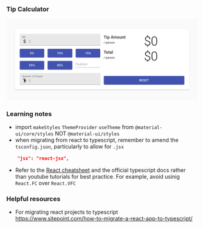 ### Tip Calculator

![screenshot](/src/screenshot.png)

### Learning notes

* import `makeStyles` `ThemeProvider` `useTheme` from `@material-ui/core/styles` NOT `@material-ui/styles`
* when migrating from react to typescript, remember to amend the `tsconfig.json`, particularly to allow for `.jsx`

```json
    "jsx": "react-jsx",
```

* Refer to the [React cheatsheet](https://github.com/typescript-cheatsheets/react) and the official typescript docs rather than youtube tutorials for best practice. For example, avoid usinig `React.FC` over `React.VFC`

### Helpful resources

* For migrating react projects to typescript https://www.sitepoint.com/how-to-migrate-a-react-app-to-typescript/